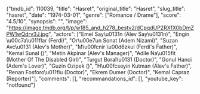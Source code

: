 {"tmdb_id": 110039, "title": "Hasret", "original_title": "Hasret", "slug_title": "hasret", "date": "1974-03-01", "genre": ["Romance / Drame"], "score": "4.5/10", "synopsis": "", "image": "https://image.tmdb.org/t/p/w185_and_h278_bestv2/dCpqdUP2RXfX0bDmZPW1wQdrv3J.jpg", "actors": ["Emel Say\u0131n (Alev Say\u0131n)", "Engin \u00c7a\u011flar (Ferdi)", "Or\u00e7un Sonat (Adem Nizami)", "Suzan Avc\u0131 (Alev's Mother)", "M\u00fcnir \u00d6zkul (Ferdi's Father)", "Kemal Sunal ()", "Metin Akpinar (Alev's Manager)", "Adile Na\u015fit (Mother Of The Disabled Girl)", "Turgut Boral\u0131 (Doctor)", "Gonul Hanci (Adem's Lover)", "Guzin Ozipek ()", "H\u00fcseyin Kutman (Alev's Father)", "Renan Fosforo\u011flu (Doctor)", "Ekrem Dumer (Doctor)", "Kemal Capraz (Reporter)"], "comments": [], "recommandations_id": [], "youtube_key": "notfound"}